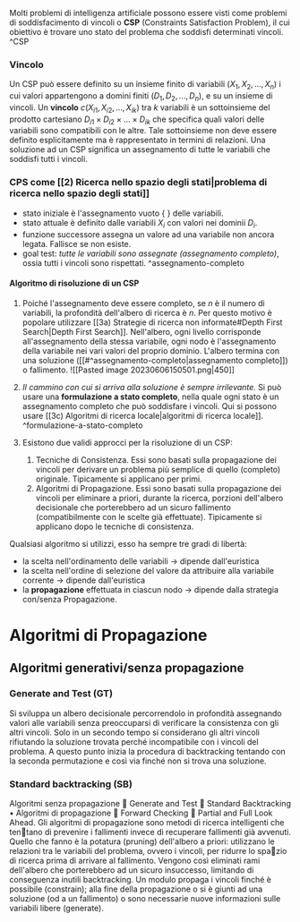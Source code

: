 Molti problemi di intelligenza artificiale possono essere visti come problemi di soddisfacimento di vincoli o **CSP** (Constraints Satisfaction Problem), il cui obiettivo è trovare uno stato del problema che soddisfi determinati vincoli. ^CSP

### Vincolo
Un CSP può essere definito su un insieme finito di variabili ($X_1, X_2, ..., X_n$) i cui valori appartengono a domini finiti ($D_1, D_2, ..., D_n$), e su un insieme di vincoli. Un **vincolo** $c(X_{i1}, X_{i2}, ..., X_{ik})$ tra $k$ variabili è un sottoinsieme del prodotto cartesiano $D_{i1} × D_{i2} × ... × D_{ik}$ che specifica quali valori delle variabili sono compatibili con le altre.
Tale sottoinsieme non deve essere definito esplicitamente ma è rappresentato in termini di relazioni.
Una soluzione ad un CSP significa un assegnamento di tutte le variabili che soddisfi tutti i vincoli.

### CPS come [[2) Ricerca nello spazio degli stati|problema di ricerca nello spazio degli stati]]
- stato iniziale è l'assegnamento vuoto { } delle variabili.
- stato attuale è definito dalle variabili $X_i$ con valori nei dominii $D_i$.
- funzione successore assegna un valore ad una variabile non ancora legata. Fallisce se non esiste.
- goal test: *tutte le variabili sono assegnate (assegnamento completo)*, ossia tutti i vincoli sono rispettati. ^assegnamento-completo

#### Algoritmo di risoluzione di un CSP
1) Poiché l'assegnamento deve essere completo, se $n$ è il numero di variabili, la profondità dell'albero di ricerca è $n$. Per questo motivo è popolare utilizzare [[3a) Strategie di ricerca non informate#Depth First Search|Depth First Search]]. Nell'albero, ogni livello corrisponde all'assegnamento della stessa variabile, ogni nodo è l'assegnamento della variabile nei vari valori del proprio dominio. L'albero termina con una soluzione ([[#^assegnamento-completo|assegnamento completo]]) o fallimento. 
![[Pasted image 20230606150501.png|450]]

2) *Il cammino con cui si arriva alla soluzione è sempre irrilevante.* Si può usare una **formulazione a stato completo**, nella quale ogni stato è un assegnamento completo che può soddisfare i vincoli. Qui si possono usare [[3c) Algoritmi di ricerca locale|algoritmi di ricerca locale]]. ^formulazione-a-stato-completo

3) Esistono due validi approcci per la risoluzione di un CSP:
	1) Tecniche di Consistenza. Essi sono basati sulla propagazione dei vincoli per derivare un problema più semplice di quello (completo) originale. Tipicamente si applicano per primi.
	2) Algoritmi di Propagazione. Essi sono basati sulla propagazione dei vincoli per eliminare a priori, durante la ricerca, porzioni dell'albero decisionale che porterebbero ad un sicuro fallimento (compatibilmente con le scelte già effettuate). Tipicamente si applicano dopo le tecniche di consistenza.

Qualsiasi algoritmo si utilizzi, esso ha sempre tre gradi di libertà:
- la scelta nell'ordinamento delle variabili -> dipende dall'euristica
- la scelta nell'ordine di selezione del valore da attribuire alla variabile corrente -> dipende dall'euristica
- la **propagazione** effettuata in ciascun nodo -> dipende dalla strategia con/senza Propagazione.


# Algoritmi di Propagazione

## Algoritmi generativi/senza propagazione

### Generate and Test (GT)
Si sviluppa un albero decisionale percorrendolo in profondità assegnando valori alle variabili senza preoccuparsi di verificare la consistenza con gli altri vincoli.
Solo in un secondo tempo si considerano gli altri vincoli rifiutando la soluzione trovata perché incompatibile con i vincoli del problema. A questo punto inizia la procedura di backtracking tentando con la seconda permutazione e così via finché non si trova una soluzione.

### Standard backtracking (SB)



Algoritmi senza propagazione  Generate and Test  Standard Backtracking • Algoritmi di propagazione  Forward Checking  Partial and Full Look Ahead. Gli algoritmi di propagazione sono metodi di ricerca intelligenti che tentano di prevenire i fallimenti invece di recuperare fallimenti già avvenuti. Quello che fanno è la potatura (pruning) dell'albero a priori: utilizzano le relazioni tra le variabili del problema, ovvero i vincoli, per ridurre lo spazio di ricerca prima di arrivare al fallimento. Vengono così eliminati rami dell'albero che porterebbero ad un sicuro insuccesso, limitando di conseguenza inutili backtracking. Un modulo propaga i vincoli finché è possibile (constrain); alla fine della propagazione o si è giunti ad una soluzione (od a un fallimento) o sono necessarie nuove informazioni sulle variabili libere (generate).